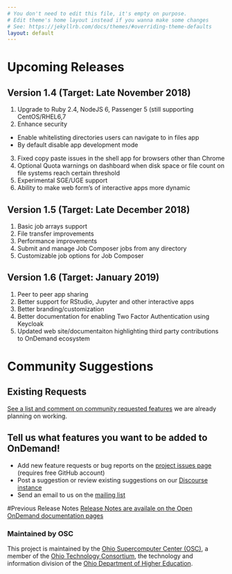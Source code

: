 ```yaml
---
# You don't need to edit this file, it's empty on purpose.
# Edit theme's home layout instead if you wanna make some changes
# See: https://jekyllrb.com/docs/themes/#overriding-theme-defaults
layout: default
---
```


# Upcoming Releases

## Version 1.4 (Target: Late November 2018)
1.	Upgrade to Ruby 2.4, NodeJS 6, Passenger 5 (still supporting CentOS/RHEL6,7
2.	Enhance security
*   Enable whitelisting directories users can navigate to in files app
*	By default disable app development mode
3.	Fixed copy paste issues in the shell app for browsers other than Chrome
4.	Optional Quota warnings on dashboard when disk space or file count on file systems reach certain threshold
5.	Experimental SGE/UGE support
6.	Ability to make web form’s of interactive apps more dynamic

## Version 1.5 (Target: Late December 2018)
1.	Basic job arrays support
2.	File transfer improvements
3.	Performance improvements
4.	Submit and manage Job Composer jobs from any directory
5.	Customizable job options for Job Composer 

## Version 1.6 (Target: January 2019)
1.	Peer to peer app sharing
2.	Better support for RStudio, Jupyter and other interactive apps
3.	Better branding/customization
4.	Better documentation for enabling Two Factor Authentication using Keycloak
5.	Updated web site/documentaiton highlighting third party contributions to OnDemand ecosystem

# Community Suggestions
## Existing Requests
[See a list and comment on community requested features](
https://github.com/issues?utf8=%E2%9C%93&q=is%3Aopen+is%3Aissue+org%3Aosc+label%3A%22community+request%22
) we are already planning on working.

## Tell us what features you want to be added to OnDemand!
* Add new feature requests or bug reports on the [project issues page](https://github.com/OSC/Open-OnDemand/issues) (requires free GitHub account)
* Post a suggestion or review existing suggestions on our [Discourse instance](https://discourse.osc.edu/c/open-ondemand) 
* Send an email to us on the [mailing list](https://lists.osu.edu/mailman/listinfo/ood-users)


#Previous Release Notes
[Release Notes are availale on the Open OnDemand documentation pages](https://osc.github.io/ood-documentation/master/)

### Maintained by OSC

This project is maintained by the [Ohio Supercomputer Center (OSC)](https://www.osc.edu), 
a member of the [Ohio Technology Consortium](https://www.oh-tech.org/), the technology and information
division of the [Ohio Department of Higher Education](https://education.ohio.gov/).
